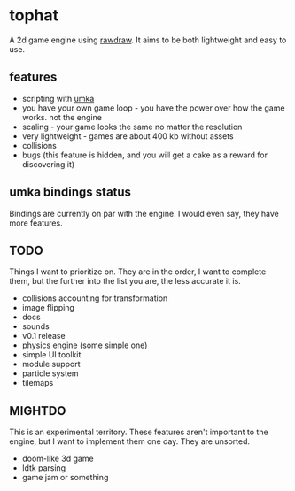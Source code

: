 # tophat
A 2d game engine using [rawdraw](https://github.com/cntools/rawdraw). It aims to be both lightweight and easy to use.

## features

- scripting with [umka](https://github.com/vtereshkov/umka-lang)
- you have your own game loop - you have the power over how the game works. not the engine
- scaling - your game looks the same no matter the resolution
- very lightweight - games are about 400 kb without assets
- collisions
- bugs (this feature is hidden, and you will get a cake as a reward for discovering it)

## umka bindings status

Bindings are currently on par with the engine. I would even say, they have more features.

## TODO

Things I want to prioritize on. They are in the order, I want to complete them, but the further into the list you are, the less accurate it is.

- collisions accounting for transformation
- image flipping
- docs
- sounds
- v0.1 release
- physics engine (some simple one)
- simple UI toolkit
- module support
- particle system
- tilemaps

## MIGHTDO

This is an experimental territory. These features aren't important to the engine, but I want to implement them one day. They are unsorted.

- doom-like 3d game
- ldtk parsing
- game jam or something
